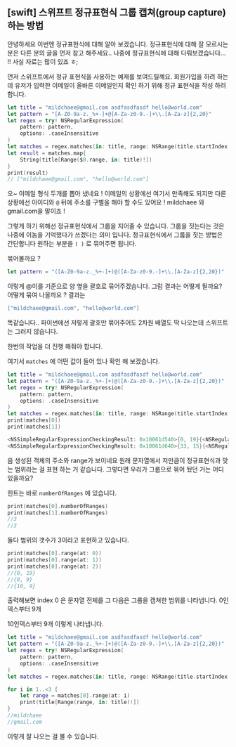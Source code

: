## [swift] 스위프트 정규표현식 그룹 캡쳐(group capture) 하는 방법



안녕하세요 이번엔 정규표현식에 대해 알아 보겠습니다. 정규표현식에 대해 잘 모르시는 분은 다른 분의 글을 먼저 참고 해주세요.. 나중에 정규표현식에 대해 다뤄보겠습니다... !!  사실 자료는 많이 있죠 ㅎ;



먼저 스위프트에서 정규 표현식을 사용하는 예제를 보여드릴꼐요. 회원가입을 하려 하는데 유저가 입력한 이메일이 올바른 이메일인지 확인 하기 위해 정규 표현식을 작성 하려 합니다. 



```swift
let title = "mildchaee@gmail.com asdfasdfasdf hello@world.com"
let pattern = "[A-Z0-9a-z._%+-]+@[A-Za-z0-9.-]+\\.[A-Za-z]{2,20}"
let regex = try! NSRegularExpression(
    pattern: pattern,
    options: .caseInsensitive
)
let matches = regex.matches(in: title, range: NSRange(title.startIndex..., in: title))
let result = matches.map{
    String(title[Range($0.range, in: title)!])
}
print(result)
// ["mildchaee@gmail.com", "hello@world.com"]
```



오~ 이메일 형식 두개를 뽑아 냈네요 ! 이메일의 상황에선 여기서 만족해도 되지만 다른 상황에선 아이디와 `@` 뒤에 주소를 구별을 해야 할 수도 있어요 ! mildchaee 와 gmail.com을 말이죠 !



그렇게 하기 위해선 정규표현식에서 그룹을 지어줄 수 있습니다. 그룹을 짓는다는 것은 나중에 이놈을 기억했다가 쓰겠다는 의미 입니다. 정규표현식에서 그룹을 짓는 방법은 간단합니다 원하는 부분을 ` ( ) ` 로 묶어주면 됩니다. 



묶어볼까요 ?



```swift
let pattern = "([A-Z0-9a-z._%+-]+)@([A-Za-z0-9.-]+\\.[A-Za-z]{2,20})"
```



이렇게 @이를 기준으로 양 옆을 괄호로 묶어주겠습니다. 그럼 결과는 어떻게 될까요? 어떻게 묶여 나올까요 ? 결과는 

```swift
["mildchaee@gmail.com", "hello@world.com"]
```



똑같습니다.. 파이썬에선 저렇게 괄호만 묶어주어도 2차원 배열도 딱 나오는데 스위프트는 그러지 않습니다.

한번의 작업을 더 진행 해줘야 합니다. 



여기서 `matches` 에 어떤 값이 들어 있나 확인 해 보겠습니다.  

```swift
let title = "mildchaee@gmail.com asdfasdfasdf hello@world.com"
let pattern = "([A-Z0-9a-z._%+-]+)@([A-Za-z0-9.-]+\\.[A-Za-z]{2,20})"
let regex = try! NSRegularExpression(
    pattern: pattern,
    options: .caseInsensitive
)
let matches = regex.matches(in: title, range: NSRange(title.startIndex..., in: title))
print(matches[0])
print(matches[1])

<NSSimpleRegularExpressionCheckingResult: 0x10061d540>{0, 19}{<NSRegularExpression: 0x10061ece0> ([A-Z0-9a-z._%+-]+)@([A-Za-z0-9.-]+\.[A-Za-z]{2,20}) 0x1}
<NSSimpleRegularExpressionCheckingResult: 0x10061d640>{33, 15}{<NSRegularExpression: 0x10061ece0> ([A-Z0-9a-z._%+-]+)@([A-Za-z0-9.-]+\.[A-Za-z]{2,20}) 0x1}

```

음 생성된 객체의 주소와 range가 보이네요 원래 문자열에서 저만큼이 정규표현식과 맞는 범위라는 걸 표현 하는 거 같습니다. 그렇다면 우리가 그룹으로 묶어 뒀던 거는 어디 있을까요? 



힌트는 바로 `numberOfRanges` 에 있습니다.

```swift
print(matches[0].numberOfRanges)
print(matches[1].numberOfRanges)
//3
//3
```

둘다 범위의 갯수가 3이라고 표현하고 있습니다. 

```swift
print(matches[0].range(at: 0))
print(matches[0].range(at: 1))
print(matches[0].range(at: 2))
//{0, 19}
//{0, 9}
//{10, 9}

```

출력해보면 index 0 은 문자열 전체를 그 다음은 그룹을 캡쳐한 범위를 나타냅니다. 0인덱스부터 9개

10인덱스부터 9개 이렇게 나타냅니다.



```swift
let title = "mildchaee@gmail.com asdfasdfasdf hello@world.com"
let pattern = "([A-Z0-9a-z._%+-]+)@([A-Za-z0-9.-]+\\.[A-Za-z]{2,20})"
let regex = try! NSRegularExpression(
    pattern: pattern,
    options: .caseInsensitive
)
let matches = regex.matches(in: title, range: NSRange(title.startIndex..., in: title))

for i in 1..<3 {
    let range = matches[0].range(at: i)
    print(title[Range(range, in: title)!])
}
//mildchaee
//gmail.com
```

이렇게 잘 나오는 걸 볼 수 있습니다.